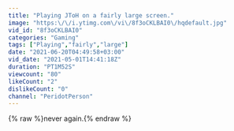 ```yaml
---
title: "Playing JToH on a fairly large screen."
image: "https:\/\/i.ytimg.com\/vi\/8f3oCKLBAI0\/hqdefault.jpg"
vid_id: "8f3oCKLBAI0"
categories: "Gaming"
tags: ["Playing","fairly","large"]
date: "2021-06-20T04:49:58+03:00"
vid_date: "2021-05-01T14:41:18Z"
duration: "PT1M52S"
viewcount: "80"
likeCount: "2"
dislikeCount: "0"
channel: "PeridotPerson"
---
```

{% raw %}never again.{% endraw %}
